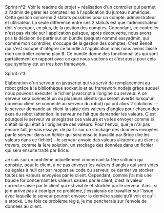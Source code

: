 Sprint n°2: Voir le readme du projet + réalisation d'un controller qui permet à l'admin de gérer les comptes liés à l'application du jumeau numérique. Cette gestion concerne 2 statuts possibles pour un compte: administrateur et utilisateur. La seule différence entre ces 2 statuts est que l'administrateur doit s'occuper, en plus, de la gestion des comptes.
Cependant, ce controller n'est pas visible sur l'application puisque, après découverte, nous avons pris la décision de partir sur un bundle (paquet) nommé easyadmin, qui comme mon controller, s'occupe de la gestion des comptes. C'est Benoit qui s'est occupé d'intégrer ce bundle à l'application mais nous avons laissé mon controller comme plan B. Ce bundle donne des fonctionnalités qui sont parfaitement en rapport avec ce que nous voulions et c'est aussi pour cela que symfony est un très bon framework.



Sprint n°3:

Elaboration d'un serveur en javascript qui va servir de remplacement au robot grâce à la bibliothèque socket.io et au framework nodejs grâce auquel nous pouvons exécuter le fichier javascript à l'origine du serveur. A ce serveur sera connecté un ou plusieurs clients (qui seront avertis lorsqu'un nouveau client se connecte au serveur du robot) qui ont alors 2 solutions : 
    - le serveur demande au client la saisie des valeurs d'angles pour chacun des axes du robot (attention: le serveur ne fait que        demander les valeurs. C'est pourquoi le serveur va enregistrer ces valeurs et va les envoyer comme si c'était lui qui était à l'origine de ces valeurs. Pour l'envoi, que je n'ai pas encore fait, je vais essayer de partir sur un stockage des données envoyées par le serveur dans un fichier qui sera ensuite travaillé par Brice (lire les valeurs dans ce fichier)
    - le serveur envoie des valeurs aléatoires au client à travers, comme la 1ère solution, un stockage des données dans un fichier qui sera ensuite traité par Brice. 

Je suis sur un problème actuellement concernant la 1ère soltuion qui consiste, pour le client, à ne pas envoyer les valeurs d'angles qui sont vides ou égales à null car par rapport au code du serveur, ce dernier va stocker toutes les valeurs envoyées par le client. Cependant, comme j'ai mis une boucle for concernant les valeurs saisies par le client, c'est la valeur correcte saisie par le client qui est visible et stockée par le serveur. Ainsi, si je n'arrive pas à cooriger ce problème, j'essaierais de travailler sur l'issue avec laquelle le serveur pourrait envoyer la dernière saisie qu'il voit et qu'il a stocké.
Une fois ce problème réglé, je me pencherais sur l'envoie de données au client.
